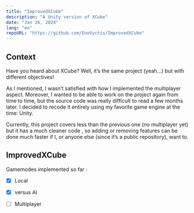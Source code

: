 ```yaml
---
title: "ImprovedXCube"
description: "A Unity version of XCube"
date: "Jan 26, 2024"
lang: "en"
repoURL: "https://github.com/EneVyctis/ImprovedXCube"
---
```

## Context

Have you heard about XCube? Well, it’s the same project (yeah...) but with different objectives!

As I mentioned, I wasn’t satisfied with how I implemented the multiplayer aspect. Moreover, I wanted to be able to work on the project again from time to time, but the source code was really difficult to read a few months later. I decided to recode it entirely using my favorite game engine at the time: Unity.

Currently, this project covers less than the previous one (no multiplayer yet) but it has a much cleaner code , so adding or removing features can be done much faster if I, or anyone else (since it’s a public repository), want to.

## ImprovedXCube

Gamemodes implemented so far :

- [X] Local

- [X] versus AI

- [ ] Multiplayer
